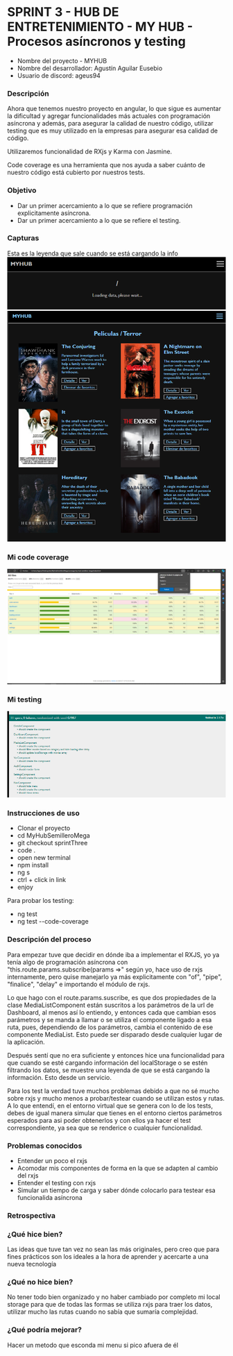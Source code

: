 # SPRINT 3 - HUB DE ENTRETENIMIENTO - MY HUB - Procesos asíncronos y testing

* Nombre del proyecto - MYHUB
* Nombre del desarrollador: Agustín Aguilar Eusebio
* Usuario de discord: ageus94


### Descripción
Ahora que tenemos nuestro proyecto en angular, lo que sigue es aumentar la dificultad y agregar funcionalidades más actuales con programación asíncrona y además, para asegurar la calidad de nuestro código, utilizar testing que es muy utilizado en la empresas para asegurar esa calidad de código.

Utilizaremos funcionalidad de RXjs y Karma con Jasmine.

Code coverage es una herramienta que nos ayuda a saber cuánto de nuestro código está cubierto por nuestros tests.

### Objetivo

- Dar un primer acercamiento a lo que se refiere programación explicitamente asíncrona.
- Dar un primer acercamiento a lo que se refiere el testing.



### Capturas
Esta es la leyenda que sale cuando se está cargando la info
![/capturas/cap1.JPG](https://github.com/TheAgeus/MyHubSemilleroMega/blob/sprintThree/capturas/cap3.PNG)
![/capturas/cap2.JPG](https://github.com/TheAgeus/MyHubSemilleroMega/blob/sprintThree/capturas/cap2.PNG)


### Mi code coverage
![/capturas/codecoverage2.JPG](https://github.com/TheAgeus/MyHubSemilleroMega/blob/sprintThree/capturas/codecoverage2.PNG)

### Mi testing
![/capturas/test.JPG](https://github.com/TheAgeus/MyHubSemilleroMega/blob/sprintThree/capturas/test.PNG)

### Instrucciones de uso
- Clonar el proyecto
- cd MyHubSemilleroMega
- git checkout sprintThree
- code .
- open new terminal
- npm install
- ng s
- ctrl + click in link
- enjoy

Para probar los testing:
- ng test
- ng test --code-coverage

### Descripción del proceso

Para empezar tuve que decidir en dónde iba a implementar el RXJS, yo ya tenía algo de programación asíncrona con "this.route.params.subscribe(params =>" según yo, hace uso de rxjs internamente, pero quise manejarlo ya más explicitamente con "of", "pipe", "finalice", "delay" e importando el módulo de rxjs.

Lo que hago con el route.params.suscribe, es que dos propiedades de la clase MediaListComponent están suscritos a los parámetros de la url de Dashboard, al menos así lo entiendo, y entonces cada que cambian esos parámetros y se manda a llamar o se utiliza el componente ligado a esa ruta, pues, dependiendo de los parámetros, cambia el contenido de ese componente MediaList. Esto puede ser disparado desde cualquier lugar de la aplicación.

Después sentí que no era suficiente y entonces hice una funcionalidad para que cuando se esté cargando información del localStorage o se estén filtrando los datos, se muestre una leyenda de que se está cargando la información. Esto desde un servicio.

Para los test la verdad tuve muchos problemas debido a que no sé mucho sobre rxjs y mucho menos a probar/testear cuando se utilizan estos y rutas. A lo que entendí, en el entorno virtual que se genera con lo de los tests, debes de igual manera simular que tienes en el entorno ciertos parámetros esperados para asi poder obtenerlos y con ellos ya hacer el test correspondiente, ya sea que se renderice o cualquier funcionalidad.



### Problemas conocidos

- Entender un poco el rxjs
- Acomodar mis componentes de forma en la que se adapten al cambio del rxjs
- Entender el testing con rxjs
- Simular un tiempo de carga y saber dónde colocarlo para testear esa funcionalida asíncrona


### Retrospectiva
### ¿Qué hice bien?
Las ideas que tuve tan vez no sean las más originales, pero creo que para fines prácticos son los ideales a la hora de aprender y acercarte a una nueva tecnología

### ¿Qué no hice bien?
No tener todo bien organizado y no haber cambiado por completo mi local storage para que de todas las formas se utiliza rxjs para traer los datos, utilizar mucho las rutas cuando no sabía que sumaría complejidad.

### ¿Qué podría mejorar?
Hacer un metodo que esconda mi menu si pico afuera de él